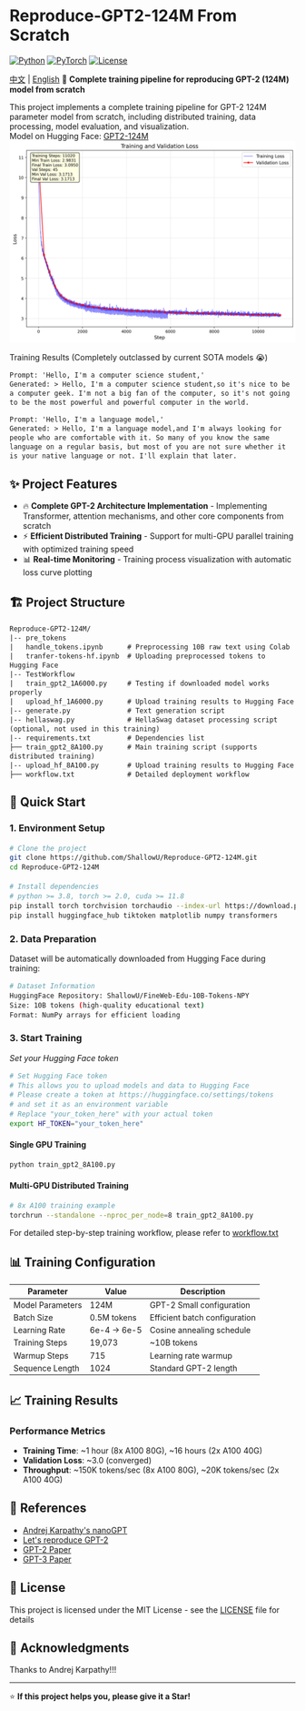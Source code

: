 # Reproduce-GPT2-124M From Scratch

[![Python](https://img.shields.io/badge/Python-3.8+-blue.svg)](https://python.org)
[![PyTorch](https://img.shields.io/badge/PyTorch-2.0+-red.svg)](https://pytorch.org)
[![License](https://img.shields.io/badge/License-MIT-green.svg)](LICENSE)

[中文](README.md) | [English](README_en.md)
🚀 **Complete training pipeline for reproducing GPT-2 (124M) model from scratch**

This project implements a complete training pipeline for GPT-2 124M parameter model from scratch, including distributed training, data processing, model evaluation, and visualization.<br>
Model on Hugging Face: [GPT2-124M](https://huggingface.co/ShallowU/GPT2-124M)
![loss](./loss.png)

Training Results (Completely outclassed by current SOTA models 😭)
```
Prompt: 'Hello, I'm a computer science student,'
Generated: > Hello, I'm a computer science student,so it's nice to be a computer geek. I'm not a big fan of the computer, so it's not going to be the most powerful and powerful computer in the world. 

```

```
Prompt: 'Hello, I'm a language model,'
Generated: > Hello, I'm a language model,and I'm always looking for people who are comfortable with it. So many of you know the same language on a regular basis, but most of you are not sure whether it is your native language or not. I'll explain that later.
```

## ✨ Project Features

- 🔥 **Complete GPT-2 Architecture Implementation** - Implementing Transformer, attention mechanisms, and other core components from scratch
- ⚡ **Efficient Distributed Training** - Support for multi-GPU parallel training with optimized training speed
- 📊 **Real-time Monitoring** - Training process visualization with automatic loss curve plotting

## 🏗️ Project Structure

```
Reproduce-GPT2-124M/
|-- pre_tokens
|   handle_tokens.ipynb      # Preprocessing 10B raw text using Colab
|   tranfer-tokens-hf.ipynb  # Uploading preprocessed tokens to Hugging Face
|-- TestWorkflow
|   train_gpt2_1A6000.py     # Testing if downloaded model works properly
|   upload_hf_1A6000.py      # Upload training results to Hugging Face
|-- generate.py              # Text generation script
|-- hellaswag.py             # HellaSwag dataset processing script (optional, not used in this training)
|-- requirements.txt         # Dependencies list
├── train_gpt2_8A100.py      # Main training script (supports distributed training)
|-- upload_hf_8A100.py       # Upload training results to Hugging Face
├── workflow.txt             # Detailed deployment workflow

```

## 🚀 Quick Start

### 1. Environment Setup

```bash
# Clone the project
git clone https://github.com/ShallowU/Reproduce-GPT2-124M.git
cd Reproduce-GPT2-124M

# Install dependencies
# python >= 3.8, torch >= 2.0, cuda >= 11.8
pip install torch torchvision torchaudio --index-url https://download.pytorch.org/whl/cu118
pip install huggingface_hub tiktoken matplotlib numpy transformers
```

### 2. Data Preparation

Dataset will be automatically downloaded from Hugging Face during training:
```bash
# Dataset Information
HuggingFace Repository: ShallowU/FineWeb-Edu-10B-Tokens-NPY
Size: 10B tokens (high-quality educational text)
Format: NumPy arrays for efficient loading
```

### 3. Start Training

*Set your Hugging Face token*
```bash
# Set Hugging Face token
# This allows you to upload models and data to Hugging Face
# Please create a token at https://huggingface.co/settings/tokens
# and set it as an environment variable
# Replace "your_token_here" with your actual token
export HF_TOKEN="your_token_here" 
```

#### Single GPU Training
```bash
python train_gpt2_8A100.py
```

#### Multi-GPU Distributed Training    
```bash
# 8x A100 training example
torchrun --standalone --nproc_per_node=8 train_gpt2_8A100.py
```
For detailed step-by-step training workflow, please refer to [workflow.txt](workflow.txt)

## 📊 Training Configuration

| Parameter | Value | Description |
|-----------|-------|-------------|
| Model Parameters | 124M | GPT-2 Small configuration |
| Batch Size | 0.5M tokens | Efficient batch configuration |
| Learning Rate | 6e-4 → 6e-5 | Cosine annealing schedule |
| Training Steps | 19,073 | ~10B tokens |
| Warmup Steps | 715 | Learning rate warmup |
| Sequence Length | 1024 | Standard GPT-2 length |

## 📈 Training Results

### Performance Metrics
- **Training Time**: ~1 hour (8x A100 80G), ~16 hours (2x A100 40G)
- **Validation Loss**: ~3.0 (converged)
- **Throughput**: ~150K tokens/sec (8x A100 80G), ~20K tokens/sec (2x A100 40G)

## 🤝 References

- [Andrej Karpathy's nanoGPT](https://github.com/karpathy/nanoGPT)
- [Let's reproduce GPT-2](https://youtu.be/l8pRSuU81PU)
- [GPT-2 Paper](https://cdn.openai.com/better-language-models/language_models_are_unsupervised_multitask_learners.pdf)
- [GPT-3 Paper](https://arxiv.org/abs/2005.14165)

## 📄 License

This project is licensed under the MIT License - see the [LICENSE](LICENSE) file for details

## 🙏 Acknowledgments

Thanks to Andrej Karpathy!!!

---

⭐ **If this project helps you, please give it a Star!**